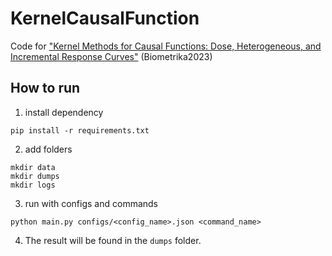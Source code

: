 # KernelCausalFunction 

Code for ["Kernel Methods for Causal Functions: Dose, Heterogeneous, and Incremental Response Curves"](https://academic.oup.com/biomet/advance-article-abstract/doi/10.1093/biomet/asad042/7219715?redirectedFrom=fulltext) (Biometrika2023) 


## How to run

1. install dependency
```commandline
pip install -r requirements.txt
```

2. add folders
```commandline
mkdir data
mkdir dumps
mkdir logs
```

3. run with configs and commands
```commandline
python main.py configs/<config_name>.json <command_name>
```

4. The result will be found in the `dumps` folder.